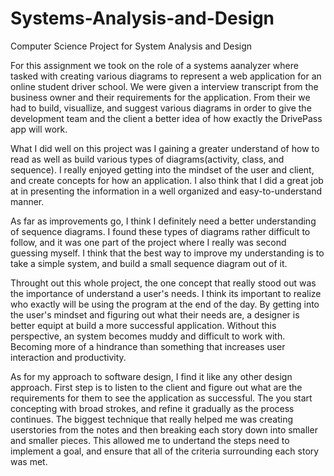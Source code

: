 # Systems-Analysis-and-Design
Computer Science Project for System Analysis and Design

For this assignment we took on the role of a systems aanalyzer where tasked with creating various diagrams to represent a web application for an online student driver school. We were given a interview transcript from the business owner and their requirements for the application. From their we had to build, visuallize, and suggest various diagrams in order to give the development team and the client a better idea of how exactly the DrivePass app will work. 

What I did well on this project was I gaining a greater understand of how to read as well as build various types of diagrams(activity, class, and sequence). I really enjoyed getting into the mindset of the user and client, and create concepts for how an application. I also think that I did a great job at in presenting the information in a well organized and easy-to-understand manner.

As far as improvements go, I think I definitely need a better understanding of sequence diagrams. I found these types of diagrams rather difficult to follow, and it was one part of the project where I really was second guessing myself. I think that the best way to improve my understanding is to take a simple system, and build a small sequence diagram out of it. 

Throught out this whole project, the one concept that really stood out was the importance of understand a user's needs. I think its important to realize who exactly will be using the program at the end of the day. By getting into the user's mindset and figuring out what their needs are, a designer is better equipt at build a more successful application. Without this perspective, an system becomes muddy and difficult to work with. Becoming more of a hindrance than something that increases user interaction and productivity.

As for my approach to software design, I find it like any other design approach. First step is to listen to the client and figure out what are the requirements for them to see the application as successful. The you start concepting with broad strokes, and refine it gradually as the process continues. The biggest technique that really helped me was creating userstories from the notes and then breaking each story down into smaller and smaller pieces. This allowed me to undertand the steps need to implement a goal, and ensure that all of the criteria surrounding each story was met. 
